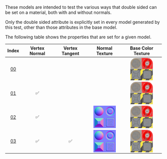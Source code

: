 These models are intended to test the various ways that double sided can be set on a material, both with and without normals.

Only the double sided attribute is explicitly set in every model generated by this test, other than those attributes in the base model.  
 
The following table shows the properties that are set for a given model.  


Index | Vertex Normal | Vertex Tangent | Normal Texture | Base Color Texture
:---: | :---: | :---: | :---: | :---:
[00](./Material_Doublesided_00.gltf) |   |   |   | <img src="./Texture_baseColor.png" height="72" width="72" align="middle">
[01](./Material_Doublesided_01.gltf) | :white_check_mark: |   |   | <img src="./Texture_baseColor.png" height="72" width="72" align="middle">
[02](./Material_Doublesided_02.gltf) | :white_check_mark: |   | <img src="./Texture_normal.png" height="72" width="72" align="middle"> | <img src="./Texture_baseColor.png" height="72" width="72" align="middle">
[03](./Material_Doublesided_03.gltf) | :white_check_mark: | :white_check_mark: | <img src="./Texture_normal.png" height="72" width="72" align="middle"> | <img src="./Texture_baseColor.png" height="72" width="72" align="middle">
 
